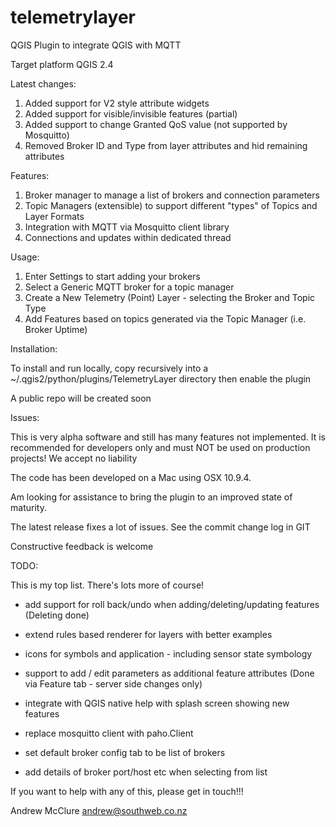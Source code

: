 telemetrylayer
==============

QGIS Plugin to integrate QGIS with MQTT


Target platform QGIS 2.4

Latest changes:

1. Added support for V2 style attribute widgets
2. Added support for visible/invisible features (partial)
3. Added support to change  Granted QoS value (not supported by Mosquitto)
4. Removed Broker ID and Type from layer attributes and hid remaining attributes

Features:

1. Broker manager to manage a list of brokers and connection parameters
2. Topic Managers (extensible) to support different "types" of Topics and Layer Formats
3. Integration with MQTT via Mosquitto client library
4. Connections and updates within dedicated thread

Usage:
 
1. Enter Settings to start adding your brokers
2. Select a Generic MQTT broker for a topic manager
3. Create a New Telemetry (Point) Layer - selecting the Broker and Topic Type
4. Add Features based on topics generated via the Topic Manager (i.e. Broker Uptime)

Installation:

To install and run locally, copy recursively into a ~/.qgis2/python/plugins/TelemetryLayer directory then enable the plugin

A public repo will be created soon

Issues:

This is very alpha software and still has many features not implemented.
It is recommended for developers only and must NOT be used on production projects!
We accept no liability

The code has been developed on a Mac using OSX 10.9.4.

Am looking for assistance to bring the plugin to an improved state of maturity.

The latest release fixes a lot of issues. See the commit change log in GIT

Constructive feedback is welcome

TODO:


This is my top list. There's lots more of course!

- add support for roll back/undo when adding/deleting/updating features (Deleting done)
- extend rules based renderer for layers with better examples
- icons for symbols and application - including sensor state symbology
- support to add / edit parameters as additional feature attributes (Done via Feature tab - server side changes only)
- integrate with QGIS native help with splash screen showing new features
- replace mosquitto client with paho.Client

- set default broker config tab to be list of brokers
- add details of broker port/host etc when selecting from list


    
        

If you want to help with any of this, please get in touch!!!

Andrew McClure <andrew@southweb.co.nz>

